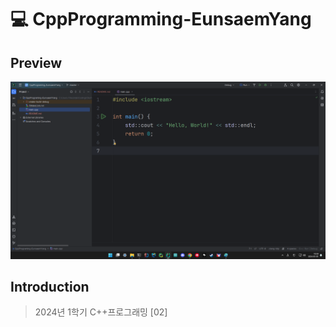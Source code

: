 # 💻 CppProgramming-EunsaemYang

## Preview

![Preview](Preview.png)

## Introduction

> 2024년 1학기 C++프로그래밍 [02]